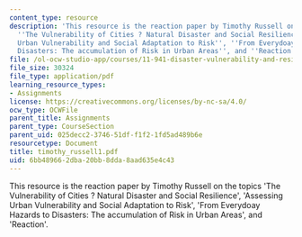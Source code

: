 ```yaml
---
content_type: resource
description: 'This resource is the reaction paper by Timothy Russell on the topics
  ''The Vulnerability of Cities ? Natural Disaster and Social Resilience'', ''Assessing
  Urban Vulnerability and Social Adaptation to Risk'', ''From Everydoay Hazards to
  Disasters: The accumulation of Risk in Urban Areas'', and ''Reaction''.'
file: /ol-ocw-studio-app/courses/11-941-disaster-vulnerability-and-resilience-spring-2005/6bb489662dba20bb8dda8aad635e4c43_timothy_russell1.pdf
file_size: 30324
file_type: application/pdf
learning_resource_types:
- Assignments
license: https://creativecommons.org/licenses/by-nc-sa/4.0/
ocw_type: OCWFile
parent_title: Assignments
parent_type: CourseSection
parent_uid: 025decc2-3746-51df-f1f2-1fd5ad489b6e
resourcetype: Document
title: timothy_russell1.pdf
uid: 6bb48966-2dba-20bb-8dda-8aad635e4c43
---
```

This resource is the reaction paper by Timothy Russell on the topics 'The Vulnerability of Cities ? Natural Disaster and Social Resilience', 'Assessing Urban Vulnerability and Social Adaptation to Risk', 'From Everydoay Hazards to Disasters: The accumulation of Risk in Urban Areas', and 'Reaction'.
